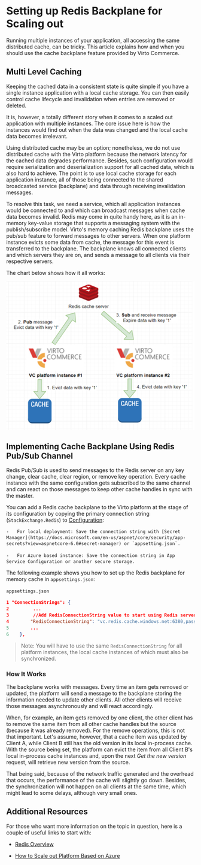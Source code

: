 ﻿# Setting up Redis Backplane for Scaling out
Running multiple instances of your application, all accessing the same distributed cache, can be tricky. This article explains how and when you should use the cache backplane feature provided by Virto Commerce.

## Multi Level Caching
Keeping the cached data in a consistent state is quite simple if you have a single instance application with a local cache storage. You can then easily control cache lifecycle and invalidation when entries are removed or deleted.

It is, however, a totally different story when it comes to a scaled out application with multiple instances. The core issue here is how the instances would find out when the data was changed and the local cache data becomes irrelevant.

Using distributed cache may be an option; nonetheless, we do not use distributed cache with the Virto platform because the network latency for the cached data degrades performance. Besides, such configuration would require serialization and deserialization support for all cached data, which is also hard to achieve. The point is to use local cache storage for each application instance, all of those being connected to the shared broadcasted service (backplane) and data through receiving invalidation messages.

To resolve this task, we need a service, which all application instances would be connected to and which can broadcast messages when cache data becomes invalid. Redis may come in quite handy here, as it is an in-memory key-value storage that supports a messaging system with the publish/subscribe model. Virto's memory caching Redis backplane uses the pub/sub feature to forward messages to other servers. When one platform instance evicts some data from cache, the message for this event is transferred to the backplane. The backplane knows all connected clients and which servers they are on, and sends a message to all clients via their respective servers.

The chart below shows how it all works:

![Multi level caching](media/02-multi-level-caching.png)

## Implementing Cache Backplane Using Redis Pub/Sub Channel

Redis Pub/Sub is used to send messages to the Redis server on any key change, clear cache, clear region, or remove key operation. Every cache instance with the same configuration gets subscribed to the same channel and can react on those messages to keep other cache handles in sync with the master.

You can add a Redis cache backplane to the Virto platform at the stage of its configuration by copying the primary connection string (`StackExchange.Redis`) to [Configuration](https://docs.microsoft.com/en-us/aspnet/core/fundamentals/configuration/?view=aspnetcore-6.0):
    
    -   For local deployment: Save the connection string with [Secret Manager](https://docs.microsoft.com/en-us/aspnet/core/security/app-secrets?view=aspnetcore-6.0#secret-manager) or `appsetting.json`.
        
    -   For Azure based instance: Save the connection string in App Service Configuration or another secure storage.

The following example shows you how to set up the Redis backplane for memory cache in `appsettings.json`:

`appsettings.json`

```json
1 "ConnectionStrings": {
2         ...
3         //Add RedisConnectionString value to start using Redis server as backplane for memory cache synchronization
4        "RedisConnectionString": "vc.redis.cache.windows.net:6380,password={password}=,ssl=True,abortConnect=False"
5        ...
6    },
```

> Note: You will have to use the same `RedisConnectionString` for all platform instances, the local cache instances of which must also be synchronized.

### How It Works

The backplane works with messages. Every time an item gets removed or updated, the platform will send a message to the backplane storing the information needed to update other clients. All other clients will receive those messages asynchronously and will react accordingly.

When, for example, an item gets removed by one client, the other client has to remove the same item from all other cache handles but the source (because it was already removed). For the remove operations, this is not that important. Let's assume, however, that a cache item was updated by Client A, while Client B still has the old version in its local in-process cache. With the source being set, the platform can evict the item from all Client B's local in-process cache instances and, upon the next _Get the new version_ request, will retrieve new version from the source.

That being said, because of the network traffic generated and the overhead that occurs, the performance of the cache will  slightly go down. Besides, the synchronization will not happen on all clients at the same time, which might lead to some delays,  although very small ones.

## Additional Resources
For those who want more information on the topic in question, here is a couple of useful links to start with:

-   [Redis Overview](https://redis.io/)
    
-   [How to Scale out Platform Based on Azure ](https://docs.virtocommerce.org/techniques/how-scale-out-platform-on-azure/)
